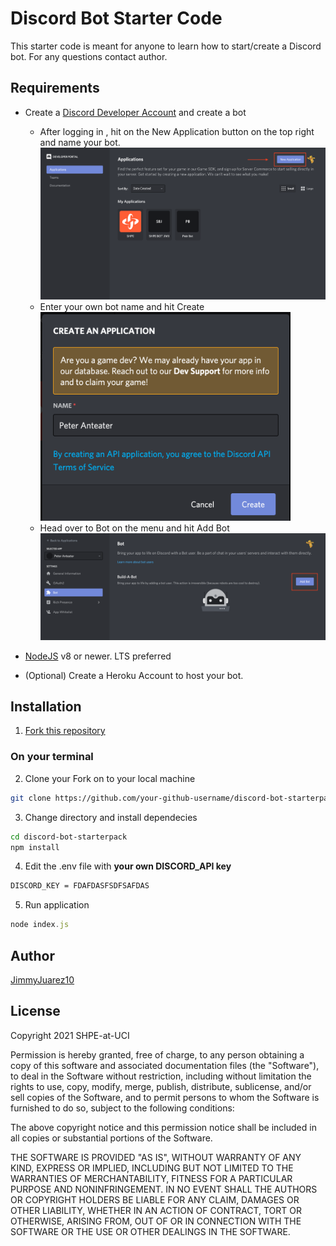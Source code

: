 # Discord Bot Starter Code
This starter code is meant for anyone to learn how to start/create a Discord bot. For any questions contact author.
## Requirements
* Create a [Discord Developer Account](https://discord.com/developers/applications) and create a bot
  * After logging in , hit on the New Application button on the top right and name your bot.
   <img src="./CreateApp.png" alt="drawing" width="600"/> <br/>
  * Enter your own bot name and hit Create
   <img src="./NameApp.png" alt="drawing" width="400"/> <br/>
  * Head over to Bot on the menu and hit Add Bot
   <img src="./CreateBot.png" alt="drawing" width="600"/> <br/>
  
* [NodeJS](https://nodejs.org/en/) v8 or newer. LTS preferred
* (Optional) Create a Heroku Account to host your bot.

## Installation
1. [Fork this repository](https://github.com/SHPE-at-UCI/discord-bot-starterpack/fork)

### On your terminal
2. Clone your Fork on to your local machine
``` bash
git clone https://github.com/your-github-username/discord-bot-starterpack.git
```
3. Change directory and install dependecies
``` bash
cd discord-bot-starterpack
npm install
```
4. Edit the .env file with **your own DISCORD_API key**
``` bash
DISCORD_KEY = FDAFDASFSDFSAFDAS
```
5. Run application
``` javascript
node index.js
```
## Author
[JimmyJuarez10](https://github.com/JimmyJuarez10)

## License
Copyright 2021 SHPE-at-UCI

Permission is hereby granted, free of charge, to any person obtaining a copy of this software and associated documentation files (the "Software"), to deal in the Software without restriction, including without limitation the rights to use, copy, modify, merge, publish, distribute, sublicense, and/or sell copies of the Software, and to permit persons to whom the Software is furnished to do so, subject to the following conditions:

The above copyright notice and this permission notice shall be included in all copies or substantial portions of the Software.

THE SOFTWARE IS PROVIDED "AS IS", WITHOUT WARRANTY OF ANY KIND, EXPRESS OR IMPLIED, INCLUDING BUT NOT LIMITED TO THE WARRANTIES OF MERCHANTABILITY, FITNESS FOR A PARTICULAR PURPOSE AND NONINFRINGEMENT. IN NO EVENT SHALL THE AUTHORS OR COPYRIGHT HOLDERS BE LIABLE FOR ANY CLAIM, DAMAGES OR OTHER LIABILITY, WHETHER IN AN ACTION OF CONTRACT, TORT OR OTHERWISE, ARISING FROM, OUT OF OR IN CONNECTION WITH THE SOFTWARE OR THE USE OR OTHER DEALINGS IN THE SOFTWARE.
